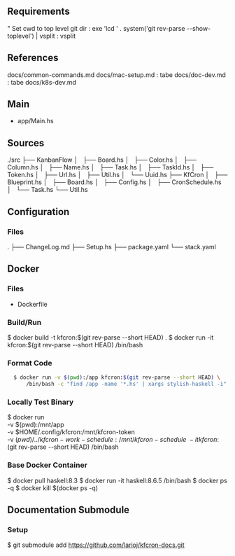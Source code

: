 ## Requirements
  " Set cwd to top level git dir
  : exe 'lcd ' . system('git rev-parse --show-toplevel') | vsplit
  : vsplit

## References
  docs/common-commands.md
  docs/mac-setup.md
  : tabe docs/doc-dev.md
  : tabe docs/k8s-dev.md

## Main
- app/Main.hs

## Sources
  ./src
  ├── KanbanFlow
  │   ├── Board.hs
  │   ├── Color.hs
  │   ├── Column.hs
  │   ├── Name.hs
  │   ├── Task.hs
  │   ├── TaskId.hs
  │   ├── Token.hs
  │   ├── Url.hs
  │   ├── Util.hs
  │   └── Uuid.hs
  ├── KfCron
  │   ├── Blueprint.hs
  │   ├── Board.hs
  │   ├── Config.hs
  │   ├── CronSchedule.hs
  │   └── Task.hs
  └── Util.hs

## Configuration
### Files
  .
  ├── ChangeLog.md
  ├── Setup.hs
  ├── package.yaml
  └── stack.yaml

## Docker
### Files
- Dockerfile

### Build/Run
  $ docker build -t kfcron:$(git rev-parse --short HEAD) .
  $ docker run -it kfcron:$(git rev-parse --short HEAD) /bin/bash

### Format Code
```bash
  $ docker run -v $(pwd):/app kfcron:$(git rev-parse --short HEAD) \
      /bin/bash -c "find /app -name '*.hs' | xargs stylish-haskell -i"
```

### Locally Test Binary
  $ docker run \
      -v $(pwd):/mnt/app \
      -v $HOME/.config/kfcron:/mnt/kfcron-token \
      -v $(pwd)/../kfcron-work-schedule:/mnt/kfcron-schedule \
      -it kfcron:$(git rev-parse --short HEAD) /bin/bash

### Base Docker Container
$ docker pull haskell:8.3
$ docker run -it haskell:8.6.5 /bin/bash
$ docker ps -q
$ docker kill $(docker ps -q)

## Documentation Submodule
### Setup
  $ git submodule add https://github.com/larioj/kfcron-docs.git
